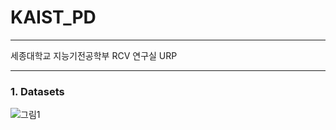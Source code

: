 # KAIST_PD

- - -
세종대학교 지능기전공학부 RCV 연구실 URP
- - -

### 1. Datasets
![그림1](https://github.com/766O/URP_KAIST_PD/assets/81216824/ea0af66c-7bab-447f-bbf0-7477d4818c58)
